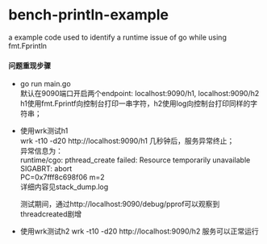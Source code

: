 # bench-println-example
a example code used to identify a runtime issue of go while using fmt.Fprintln


#### 问题重现步骤
  * go run main.go  
    默认在9090端口开启两个endpoint:  localhost:9090/h1, localhost:9090/h2      
    h1使用fmt.Fprintf向控制台打印一串字符，h2使用log向控制台打印同样的字符串；
    
    
  * 使用wrk测试h1    
    wrk -t10 -d20 http://localhost:9090/h1  几秒钟后，服务异常终止；     
    异常信息为：    
    runtime/cgo: pthread_create failed: Resource temporarily unavailable     
    SIGABRT: abort    
    PC=0x7fff8c698f06 m=2   
    详细内容见stack_dump.log   
    
    测试期间，通过http://localhost:9090/debug/pprof可以观察到threadcreated剧增   
    
  * 使用wrk测试h2
    wrk -t10 -d20 http://localhost:9090/h2  服务可以正常运行    
  
